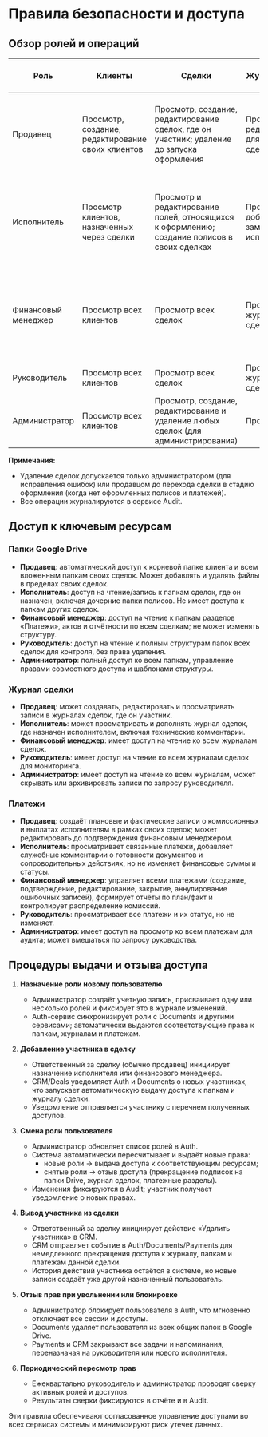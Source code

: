 # Правила безопасности и доступа

## Обзор ролей и операций

| Роль | Клиенты | Сделки | Журнал сделки | Документы | Полисы | Платежи | Задачи | Отчёты и метрики | Управление пользователями и ролями |
| --- | --- | --- | --- | --- | --- | --- | --- | --- | --- |
| Продавец | Просмотр, создание, редактирование своих клиентов | Просмотр, создание, редактирование сделок, где он участник; удаление до запуска оформления | Просмотр и редактирование для своих сделок | Просмотр и загрузка файлов в свои папки | Просмотр и редактирование полисов своих сделок | Просмотр и создание записей по своим платежам; редактирование до подтверждения | Просмотр и выполнение задач, где он исполнитель; создание задач в своих сделках | Просмотр персональных метрик | Нет доступа |
| Исполнитель | Просмотр клиентов, назначенных через сделки | Просмотр и редактирование полей, относящихся к оформлению; создание полисов в своих сделках | Просмотр и добавление заметок о ходе исполнения | Просмотр и загрузка файлов в папки сделок, где он назначен | Просмотр, создание и редактирование полисов, где он назначен исполнителем | Просмотр платежей своих сделок и добавление служебных комментариев без изменения сумм и статусов | Просмотр и выполнение назначенных задач | Нет доступа | Нет доступа |
| Финансовый менеджер | Просмотр всех клиентов | Просмотр всех сделок | Просмотр журналов сделок | Просмотр файлов, относящихся к платежам и актам | Просмотр полисов | Создание, подтверждение, редактирование и аннулирование платежей; контроль статусов и распределений | Просмотр задач по платежам | Просмотр финансовых отчётов | Нет доступа |
| Руководитель | Просмотр всех клиентов | Просмотр всех сделок | Просмотр журналов сделок | Просмотр документов по сделкам | Просмотр всех полисов | Просмотр платежей | Просмотр задач | Просмотр всех отчётов и метрик | Нет доступа |
| Администратор | Просмотр всех клиентов | Просмотр, создание, редактирование и удаление любых сделок (для администрирования) | Просмотр | Управление структурами папок и доступами | Просмотр | Просмотр | Просмотр | Просмотр | Полное управление пользователями, ролями и настройками |

**Примечания:**
- Удаление сделок допускается только администратором (для исправления ошибок) или продавцом до перехода сделки в стадию оформления (когда нет оформленных полисов и платежей).
- Все операции журналируются в сервисе Audit.

## Доступ к ключевым ресурсам

### Папки Google Drive
- **Продавец**: автоматический доступ к корневой папке клиента и всем вложенным папкам своих сделок. Может добавлять и удалять файлы в пределах своих сделок.
- **Исполнитель**: доступ на чтение/запись к папкам сделок, где он назначен, включая дочерние папки полисов. Не имеет доступа к папкам других сделок.
- **Финансовый менеджер**: доступ на чтение к папкам разделов «Платежи», актов и отчётности по всем сделкам; не может изменять структуру.
- **Руководитель**: доступ на чтение к полным структурам папок всех сделок для контроля, без права удаления.
- **Администратор**: полный доступ ко всем папкам, управление правами совместного доступа и шаблонами структуры.

### Журнал сделки
- **Продавец**: может создавать, редактировать и просматривать записи в журналах сделок, где он участник.
- **Исполнитель**: может просматривать и дополнять журнал сделок, где назначен исполнителем, включая технические комментарии.
- **Финансовый менеджер**: имеет доступ на чтение ко всем журналам сделок.
- **Руководитель**: имеет доступ на чтение ко всем журналам сделок для мониторинга.
- **Администратор**: имеет доступ на чтение ко всем журналам, может скрывать или архивировать записи по запросу руководителя.

### Платежи
- **Продавец**: создаёт плановые и фактические записи о комиссионных и выплатах исполнителям в рамках своих сделок; может редактировать до подтверждения финансовым менеджером.
- **Исполнитель**: просматривает связанные платежи, добавляет служебные комментарии о готовности документов и сопроводительных действиях, но не изменяет финансовые суммы и статусы.
- **Финансовый менеджер**: управляет всеми платежами (создание, подтверждение, редактирование, закрытие, аннулирование ошибочных записей), формирует отчёты по план/факт и контролирует распределение комиссий.
- **Руководитель**: просматривает все платежи и их статус, но не изменяет.
- **Администратор**: имеет доступ на просмотр ко всем платежам для аудита; может вмешаться по запросу руководства.

## Процедуры выдачи и отзыва доступа

1. **Назначение роли новому пользователю**
   - Администратор создаёт учетную запись, присваивает одну или несколько ролей и фиксирует это в журнале изменений.
   - Auth-сервис синхронизирует роли с Documents и другими сервисами; автоматически выдаются соответствующие права к папкам, журналам и платежам.

2. **Добавление участника в сделку**
   - Ответственный за сделку (обычно продавец) инициирует назначение исполнителя или финансового менеджера.
   - CRM/Deals уведомляет Auth и Documents о новых участниках, что запускает автоматическую выдачу доступа к папкам и журналу сделки.
   - Уведомление отправляется участнику с перечнем полученных доступов.

3. **Смена роли пользователя**
   - Администратор обновляет список ролей в Auth.
   - Система автоматически пересчитывает и выдаёт новые права:
     - новые роли -> выдача доступа к соответствующим ресурсам;
     - снятые роли -> отзыв доступа (прекращение подписок на папки Drive, журнал сделок, платежные разделы).
   - Изменения фиксируются в Audit; участник получает уведомление о новых правах.

4. **Вывод участника из сделки**
   - Ответственный за сделку инициирует действие «Удалить участника» в CRM.
   - CRM отправляет событие в Auth/Documents/Payments для немедленного прекращения доступа к журналу, папкам и платежам данной сделки.
   - История действий участника остаётся в системе, но новые записи создаёт уже другой назначенный пользователь.

5. **Отзыв прав при увольнении или блокировке**
   - Администратор блокирует пользователя в Auth, что мгновенно отключает все сессии и доступы.
   - Documents удаляет пользователя из всех общих папок в Google Drive.
   - Payments и CRM закрывают все задачи и напоминания, переназначая на руководителя или нового исполнителя.

6. **Периодический пересмотр прав**
   - Ежеквартально руководитель и администратор проводят сверку активных ролей и доступов.
   - Результаты сверки фиксируются в отчёте и в Audit.

Эти правила обеспечивают согласованное управление доступами во всех сервисах системы и минимизируют риск утечек данных.
